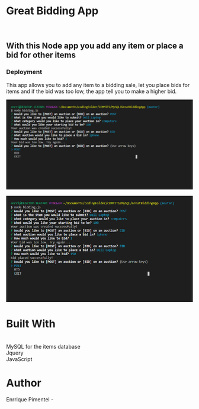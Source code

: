 <h1>Great Bidding App</h1>
<br>
<h2>With this Node app you add any item or place a bid for other items</h2>

<h3>Deployment</h3>
<p> This app allows you to add any item to a bidding sale, let you place bids for items and if the bid was too low, the app tell you to make a higher bid. </p>
  
  ![](images/bidding.png)
  
  ![](images/bidding1.png)
  

<h1>Built With</h1>
<p> <br>
MySQL for the items database <br>
Jquery<br>
JavaScript
<p>



<h1>Author</h1>
<p>Enrrique Pimentel -<p>
